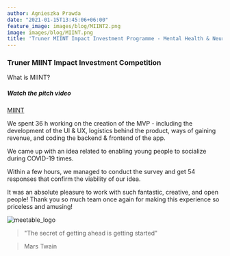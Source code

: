 ```yaml
---
author: Agnieszka Prawda
date: "2021-01-15T13:45:06+06:00"
feature_image: images/blog/MIINT2.png
image: images/blog/MIINT.png
title: 'Truner MIINT Impact Investment Programme - Mental Health & Neurological Diseases'
---
```

### Truner MIINT Impact Investment Competition

What is MIINT?



##### Watch the pitch video

[MIINT](http://www.themiint.org/)


We spent 36 h working on the creation of the MVP - including the development of the UI & UX, logistics behind the product, ways of gaining revenue, and coding the backend & frontend of the app.

We came up with an idea related to enabling young people to socialize during COVID-19 times.

Within a few hours, we managed to conduct the survey and get 54 responses that confirm the viability of our idea.

It was an absolute pleasure to work with such fantastic, creative, and open people! Thank you so much team once again for making this experience so priceless and amusing!

![meetable_logo](/images/blog/blog_post_01.jpg)

> "The secret of getting ahead is getting started"


> Mars Twain

